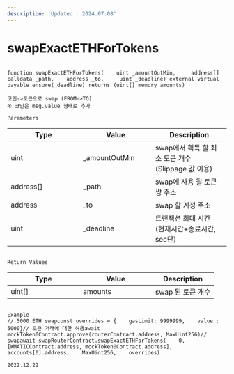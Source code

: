 ```yaml
---
description: 'Updated : 2024.07.08'
---
```


# swapExactETHForTokens



```solidity

function swapExactETHForTokens(    uint _amountOutMin,     address[] calldata _path,    address _to,     uint _deadline) external virtual payable ensure(_deadline) returns (uint[] memory amounts)

코인->토큰으로 swap (FROM->TO)
※ 코인은 msg.value 형태로 추가 

Parameters
```

<table><thead><tr><th width="150">Type</th><th width="150">Value</th><th>Description</th></tr></thead><tbody><tr><td>uint</td><td>_amountOutMin</td><td>swap에서 획득 할 최소 토큰 개수<br>(Slippage 값 이용)</td></tr><tr><td>address[]</td><td>_path</td><td>swap에 사용 될 토큰 쌍 주소</td></tr><tr><td>address</td><td>_to</td><td>swap 할 계정 주소</td></tr><tr><td>uint</td><td>_deadline</td><td>트랜잭션 최대 시간<br>(현재시간+종료시간, sec단)</td></tr></tbody></table>

```solidity

Return Values
```

<table><thead><tr><th width="150">Type</th><th width="150">Value</th><th>Description</th></tr></thead><tbody><tr><td>uint[]</td><td>amounts</td><td>swap 된 토큰 개수</td></tr></tbody></table>

```solidity

Example
// 5000 ETH swapconst overrides = {    gasLimit: 9999999,    value : 5000}// 토큰 거래에 대한 허용await mockToken0Contract.approve(routerContract.address, MaxUint256)// swapawait swapRouterContract.swapExactETHForTokens(    0,    [WMATICContract.address, mockToken0Contract.address],    accounts[0].address,    MaxUint256,    overrides)

2022.12.22
```
